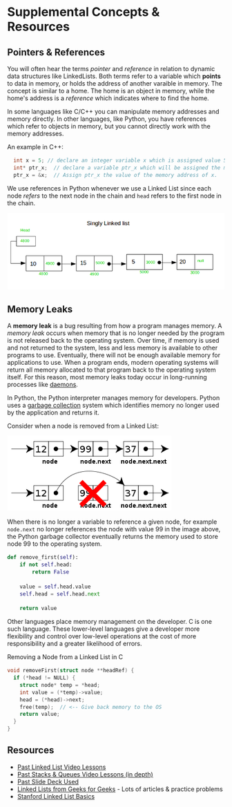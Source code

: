 # Supplemental Concepts & Resources

## Pointers & References

You will often hear the terms _pointer_ and _reference_ in relation to dynamic data structures like LinkedLists.  Both terms refer to a variable which **points** to data in memory, or holds the address of another varaible in memory.  The concept is similar to a home.  The home is an object in memory, while the home's address is a _reference_ which indicates where to find the home.

In some languages like C/C++ you can manipulate memory addresses and memory directly.  In other languages, like Python, you have references which refer to objects in memory, but you cannot directly work with the memory addresses.

An example in C++:

```c++
  int x = 5; // declare an integer variable x which is assigned value 5
  int* ptr_x;  // declare a variable ptr_x which will be assigned the memory address of an integer variable
  ptr_x = &x;  // Assign ptr_x the value of the memory address of x.
```

We use references in Python whenever we use a Linked List since each node _refers_ to the next node in the chain and `head` refers to the first node in the chain.

![Singly Linked List](images/singly-linked-list2.png)

## Memory Leaks

A **memory leak** is a bug resulting from how a program manages memory.  A _memory leak_ occurs when memory that is no longer needed by the program is not released back to the operating system.  Over time, if memory is used and not returned to the system, less and less memory is available to other programs to use. Eventually, there will not be enough available memory for applications to use. When a program ends, modern operating systems will return all memory allocated to that program back to the operating system itself. For this reason, most memory leaks today occur in long-running processes like [daemons](https://www.techtarget.com/whatis/definition/daemon).

In Python, the Python interpreter manages memory for developers.  Python uses a [garbage collection](https://en.wikipedia.org/wiki/Garbage_collection_(computer_science)) system which identifies memory no longer used by the application and returns it.

Consider when a node is removed from a Linked List:

![Removing a node](images/linked-list-remove-node.png)
<!-- source:  https://stackoverflow.com/questions/41474163/singly-linked-list-remove -->


When there is no longer a variable to reference a given node, for example `node.next` no longer references the node with value 99 in the image above, the Python garbage collector eventually returns the memory used to store node 99 to the operating system.

```python
def remove_first(self):
    if not self.head:
        return False

    value = self.head.value
    self.head = self.head.next

    return value
```

Other languages place memory management on the developer. C is one such language. These lower-level languages give a developer more flexibility and control over low-level operations at the cost of more responsibility and a greater likelihood of errors.

Removing a Node from a Linked List in C

```c
void removeFirst(struct node **headRef) {
  if (*head != NULL) {
    struct node* temp = *head;
    int value = (*temp)->value;
    head = (*head)->next;
    free(temp);  // <-- Give back memory to the OS
    return value;
  }
}
```

## Resources
- [Past Linked List Video Lessons](https://adaacademy.hosted.panopto.com/Panopto/Pages/Viewer.aspx?pid=b1664c7e-f95e-40f5-971f-ad9000fe85d8)
- [Past Stacks & Queues Video Lessons (in depth)](https://adaacademy.hosted.panopto.com/Panopto/Pages/Viewer.aspx?pid=b987fd8f-b63c-479a-a679-ad93018aecaa)
- [Past Slide Deck Used](https://docs.google.com/presentation/d/1lJ8WJnA6qRlHAIaRAjim3kiL4nRBWT5qvFGQQIB4EL4/edit?usp=sharing)
- [Linked Lists from Geeks for Geeks](https://www.geeksforgeeks.org/data-structures/linked-list/) - Lots of articles & practice problems
- [Stanford Linked List Basics](http://cslibrary.stanford.edu/103/LinkedListBasics.pdf)
